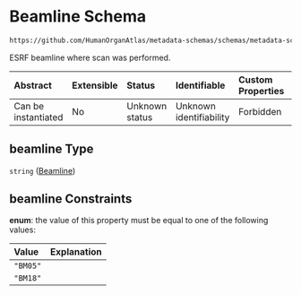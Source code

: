 # Beamline Schema

```txt
https://github.com/HumanOrganAtlas/metadata-schemas/schemas/metadata-schemas.json#/$defs/ScanMetadata/properties/beamline
```

ESRF beamline where scan was performed.

| Abstract            | Extensible | Status         | Identifiable            | Custom Properties | Additional Properties | Access Restrictions | Defined In                                                                   |
| :------------------ | :--------- | :------------- | :---------------------- | :---------------- | :-------------------- | :------------------ | :--------------------------------------------------------------------------- |
| Can be instantiated | No         | Unknown status | Unknown identifiability | Forbidden         | Allowed               | none                | [metadata-schema.json\*](../out/metadata-schema.json "open original schema") |

## beamline Type

`string` ([Beamline](metadata-schema-defs-scanmetadata-properties-beamline.md))

## beamline Constraints

**enum**: the value of this property must be equal to one of the following values:

| Value    | Explanation |
| :------- | :---------- |
| `"BM05"` |             |
| `"BM18"` |             |
